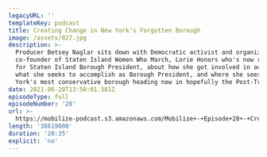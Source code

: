 ```yaml
---
legacyURL: ''
templateKey: podcast
title: Creating Change in New York's Forgotten Borough
image: /assets/027.jpg
description: >-
  Producer Betsey Naglar sits down with Democratic activist and organizer and
  co-founder of Staten Island Women Who March, Lorie Honors who's now running
  for Staten Island Borough President, about how she got involved in activism,
  what she seeks to accomplish as Borough President, and where she sees New
  York's most conservative borough heading now in hopefully the Post-Trump era.
date: 2021-06-20T13:50:01.581Z
episodeType: full
episodeNumber: '28'
url: >-
  https://mobilize-podcast.s3.amazonaws.com/Mobilize+-+Episode+28+-+Creating+Change+in+NYs+Forgotten+Borough.mp3
length: '38619000'
duration: '20:35'
explicit: 'no'
---
```


